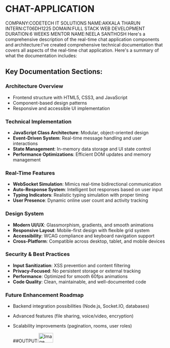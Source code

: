 # CHAT-APPLICATION 
COMPANY:CODETECH IT SOLUTIONS
NAME:AKKALA THARUN
INTERN:CT06DH1225
DOMAIN:FULL STACK WEB DEVELOPMENT
DURATION:6 WEEKS
MENTOR NAME:NEELA SANTHOSH
Here's a comprehensive description of the real-time chat application components and architecture:I've created comprehensive technical documentation that covers all aspects of the real-time chat application. Here's a summary of what the documentation includes:

## Key Documentation Sections:

### **Architecture Overview**
- Frontend structure with HTML5, CSS3, and JavaScript
- Component-based design patterns
- Responsive and accessible UI implementation

### **Technical Implementation**
- **JavaScript Class Architecture**: Modular, object-oriented design
- **Event-Driven System**: Real-time message handling and user interactions
- **State Management**: In-memory data storage and UI state control
- **Performance Optimizations**: Efficient DOM updates and memory management

### **Real-Time Features**
- **WebSocket Simulation**: Mimics real-time bidirectional communication
- **Auto-Response System**: Intelligent bot responses based on user input
- **Typing Indicators**: Realistic typing simulation with proper timing
- **User Presence**: Dynamic online user count and activity tracking

### **Design System**
- **Modern UI/UX**: Glassmorphism, gradients, and smooth animations
- **Responsive Layout**: Mobile-first design with flexible grid system
- **Accessibility**: WCAG compliance and keyboard navigation support
- **Cross-Platform**: Compatible across desktop, tablet, and mobile devices

### **Security & Best Practices**
- **Input Sanitization**: XSS prevention and content filtering
- **Privacy-Focused**: No persistent storage or external tracking
- **Performance**: Optimized for smooth 60fps animations
- **Code Quality**: Clean, maintainable, and well-documented code

### **Future Enhancement Roadmap**
- Backend integration possibilities (Node.js, Socket.IO, databases)
- Advanced features (file sharing, voice/video, encryption)
- Scalability improvements (pagination, rooms, user roles)

  ##OUTPUT:<img width="45" height="30" alt="Image" src="https://github.com/user-attachments/assets/5749ebd4-d731-42a2-85b9-39bffb983dcd" />
